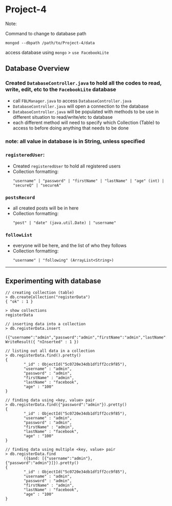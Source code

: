 # Project-4

Note:

Command to change to database path
```
mongod --dbpath /path/to/Project-4/data
```

access database using `mongo` > `use FacebookLite`

## Database Overview

### Created `DatabaseController.java` to hold all the codes to read, write, edit, etc to the `FacebookLite` database
 - call `FBLManager.java` to access `DatabaseController.java`
 - `DatabaseController.java` will open a connection to the database
 - `DatabaseController.java` will be populated with methods to be use in different situation to read/write/etc to database
 - each different method will need to specify which Collection (Table) to access to before doing anything that needs to be done

### note: all value in database is in String, unless specified

### `registeredUser`: 
 - Created `registeredUser` to hold all registered users 
 - Collection formatting:
   ```
   "username" | "password" | "firstName" | "lastName" | "age" (int) | "secureQ" | "secureA"
   ```

### `postsRecord`
 - all created posts will be in here
 - Collection formatting:
   ```
   "post" | "date" (java.util.Date) | "username"
   ```

### `followList`
 - everyone will be here, and the list of who they follows
 - Collection formatting:
   ```
   "username" | "following" (ArrayList<String>)
   ```

---

## Experimenting with database 
```
// creating collection (table)
> db.createCollection("registerData")
{ "ok" : 1 }

> show collections
registerData

// inserting data into a collection
> db.registerData.insert
        ({"username":"admin","password":"admin","firstName":"admin","lastName":"facebook","age":"100"})
WriteResult({ "nInserted" : 1 })

// listing out all data in a collection
> db.registerData.find().pretty()
{
        "_id" : ObjectId("5c0720e34db1df1ff2cc9f85"),
        "username" : "admin",
        "password" : "admin",
        "firstName" : "admin",
        "lastName" : "facebook",
        "age" : "100"
}

// finding data using <key, value> pair
> db.registerData.find({"password":"admin"}).pretty()
{
        "_id" : ObjectId("5c0720e34db1df1ff2cc9f85"),
        "username" : "admin",
        "password" : "admin",
        "firstName" : "admin",
        "lastName" : "facebook",
        "age" : "100"
}

// finding data using multiple <key, value> pair
> db.registerData.find
        ({$and: [{"username":"admin"}, {"password":"admin"}]}).pretty()
{
        "_id" : ObjectId("5c0720e34db1df1ff2cc9f85"),
        "username" : "admin",
        "password" : "admin",
        "firstName" : "admin",
        "lastName" : "facebook",
        "age" : "100"
}
```